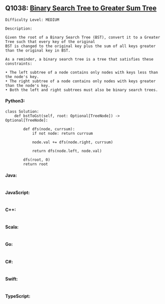 ## Q1038: [Binary Search Tree to Greater Sum Tree](https://leetcode.com/problems/binary-search-tree-to-greater-sum-tree/)

```
Difficulty Level: MEDIUM
```

```
Description:

Given the root of a Binary Search Tree (BST), convert it to a Greater Tree such that every key of the original
BST is changed to the original key plus the sum of all keys greater than the original key in BST.

As a reminder, a binary search tree is a tree that satisfies these constraints:

• The left subtree of a node contains only nodes with keys less than the node's key.
• The right subtree of a node contains only nodes with keys greater than the node's key.
• Both the left and right subtrees must also be binary search trees.
```

#### Python3:

```
class Solution:
    def bstToGst(self, root: Optional[TreeNode]) -> Optional[TreeNode]:

        def dfs(node, currsum):
            if not node: return currsum

            node.val += dfs(node.right, currsum)

            return dfs(node.left, node.val) 

        dfs(root, 0)
        return root
```

#### Java:

```

```

#### JavaScript:

```

```

#### C++:

```

```

#### Scala:

```

```

#### Go:

```

```

#### C#:

```

```

#### Swift:

```

```

#### TypeScript:

```

```
